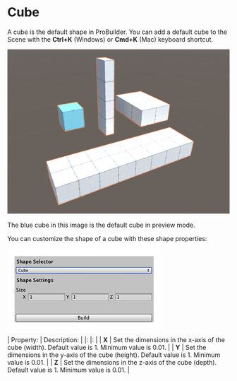 # Cube
A cube is the default shape in ProBuilder. You can add a default cube to the Scene with the **Ctrl+K** (Windows) or **Cmd+K** (Mac) keyboard shortcut.

![Cube shapes](images/shape-tool_cube.png)

The blue cube in this image is the default cube in preview mode.

You can customize the shape of a cube with these shape properties:

![Cube shape properties](images/shape-tool_cube-props.png)


| Property: | Description: |
|: |: |
| __X__ | Set the dimensions in the x-axis of the cube (width). Default value is 1. Minimum value is 0.01. |
| __Y__ | Set the dimensions in the y-axis of the cube (height). Default value is 1. Minimum value is 0.01. |
| __Z__ | Set the dimensions in the z-axis of the cube (depth). Default value is 1. Minimum value is 0.01. |
